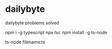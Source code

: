 # dailybyte
dailybyte problems solved


npm i -g typescript
npx tsc
npm install -g ts-node

ts-node filename.ts